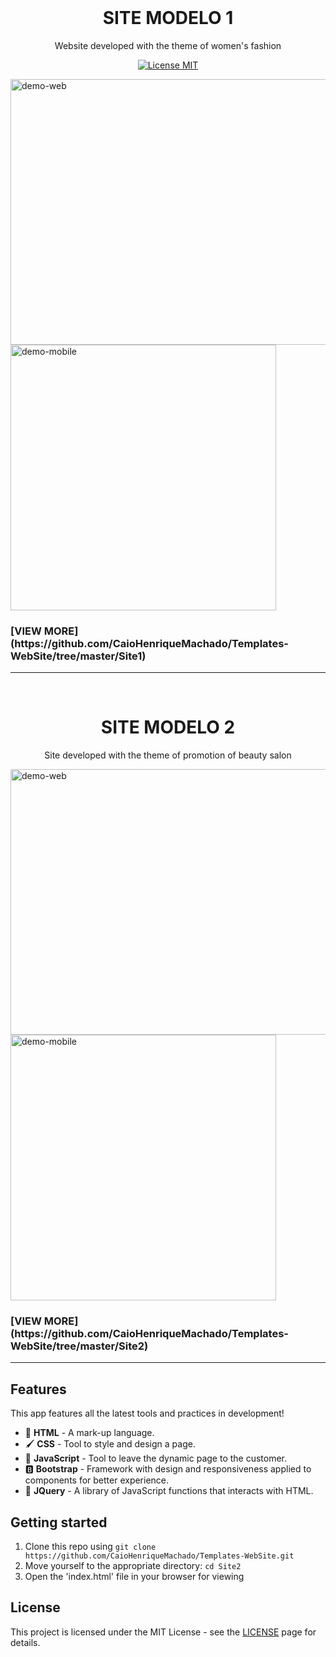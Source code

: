 <br>
<h1 align="center">
  SITE MODELO 1
</h1>
<p align="center">Website developed with the theme of women's fashion</p>

<p align="center">
  <a href="https://opensource.org/licenses/MIT">
    <img src="https://img.shields.io/badge/License-MIT-blue.svg" alt="License MIT">
  </a>
</p>

<div>
  <img src="./Site1/assets/desktop.gif" alt="demo-web" height="425" width="660">
  <img src="./Site1/assets/mobile.gif" alt="demo-mobile" height="425">
</div>
<h3> [VIEW MORE](https://github.com/CaioHenriqueMachado/Templates-WebSite/tree/master/Site1)</h3>
<hr/>

<br>
<h1 align="center">
  SITE MODELO 2
</h1>
<p align="center">Site developed with the theme of promotion of beauty salon</p>

<div>
  <img src="./Site2/assets/desktop.gif" alt="demo-web" height="425" width="660">
  <img src="./Site2/assets/mobile.gif" alt="demo-mobile" height="425">
</div>
<h3> [VIEW MORE](https://github.com/CaioHenriqueMachado/Templates-WebSite/tree/master/Site2)</h3>
<hr/>

## Features

This app features all the latest tools and practices in development!

- 📄 **HTML** 	      - A mark-up language.
- 🖌️ **CSS** 	        - Tool to style and design a page.
- 📱 **JavaScript**    - Tool to leave the dynamic page to the customer.
- 🅱️ **Bootstrap** 	- Framework with design and responsiveness applied to components for better experience.
- 📘 **JQuery** 	- A library of JavaScript functions that interacts with HTML.

## Getting started

1. Clone this repo using `git clone https://github.com/CaioHenriqueMachado/Templates-WebSite.git`
2. Move yourself to the appropriate directory: `cd Site2`<br />
3. Open the 'index.html' file in your browser for viewing

## License

This project is licensed under the MIT License - see the [LICENSE](https://opensource.org/licenses/MIT) page for details.
